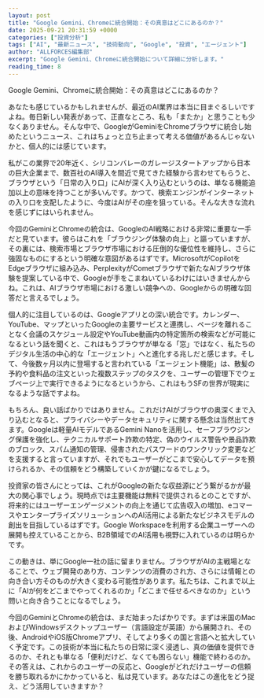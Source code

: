 ```yaml
---
layout: post
title: "Google Gemini、Chromeに統合開始：その真意はどこにあるのか？"
date: 2025-09-21 20:31:59 +0000
categories: ["投資分析"]
tags: ["AI", "最新ニュース", "技術動向", "Google", "投資", "エージェント"]
author: "ALLFORCES編集部"
excerpt: "Google Gemini、Chromeに統合開始について詳細に分析します。"
reading_time: 8
---
```


Google Gemini、Chromeに統合開始：その真意はどこにあるのか？

あなたも感じているかもしれませんが、最近のAI業界は本当に目まぐるしいですよね。毎日新しい発表があって、正直なところ、私も「またか」と思うことも少なくありません。そんな中で、GoogleがGeminiをChromeブラウザに統合し始めたというニュース、これはちょっと立ち止まって考える価値があるんじゃないかと、個人的には感じています。

私がこの業界で20年近く、シリコンバレーのガレージスタートアップから日本の巨大企業まで、数百社のAI導入を間近で見てきた経験から言わせてもらうと、ブラウザという「日常の入り口」にAIが深く入り込むというのは、単なる機能追加以上の意味を持つことが多いんです。かつて、検索エンジンがインターネットの入り口を支配したように、今度はAIがその座を狙っている。そんな大きな流れを感じずにはいられません。

今回のGeminiとChromeの統合は、GoogleのAI戦略における非常に重要な一手だと見ています。彼らはこれを「ブラウジング体験の向上」と謳っていますが、その裏には、検索市場とブラウザ市場における圧倒的な優位性を維持し、さらに強固なものにするという明確な意図があるはずです。MicrosoftがCopilotをEdgeブラウザに組み込み、PerplexityがCometブラウザで新たなAIブラウザ体験を提案している中で、Googleが手をこまねいているわけにはいきませんからね。これは、AIブラウザ市場における激しい競争への、Googleからの明確な回答だと言えるでしょう。


個人的に注目しているのは、Googleアプリとの深い統合です。カレンダー、YouTube、マップといったGoogleの主要サービスと連携し、ページを離れることなく会議のスケジュール設定やYouTube動画内の特定箇所の検索などが可能になるという話を聞くと、これはもうブラウザが単なる「窓」ではなく、私たちのデジタル生活の中心的な「エージェント」へと進化する兆しだと感じます。そして、今後数ヶ月以内に登場すると言われている「エージェント機能」は、散髪の予約や食料品の注文といった複数ステップのタスクを、ユーザーの管理下でウェブページ上で実行できるようになるというから、これはもうSFの世界が現実になるような話ですよね。

もちろん、良い話ばかりではありません。これだけAIがブラウザの奥深くまで入り込むとなると、プライバシーやデータセキュリティに関する懸念は当然出てきます。Googleは軽量AIモデルであるGemini Nanoを活用し、セーフブラウジング保護を強化し、テクニカルサポート詐欺の特定、偽のウイルス警告や景品詐欺のブロック、スパム通知の管理、侵害されたパスワードのワンクリック変更などを支援すると言っていますが、それでもユーザーがどこまで安心してデータを預けられるか、その信頼をどう構築していくかが鍵になるでしょう。

投資家の皆さんにとっては、これがGoogleの新たな収益源にどう繋がるかが最大の関心事でしょう。現時点では主要機能は無料で提供されるとのことですが、将来的にはユーザーエンゲージメントの向上を通じて広告収入の増加、eコマースやエンタープライズソリューションへのAI活用による新たなビジネスモデルの創出を目指しているはずです。Google Workspaceを利用する企業ユーザーへの展開も控えていることから、B2B領域でのAI活用も視野に入れているのは明らかです。

この動きは、単にGoogle一社の話に留まりません。ブラウザがAIの主戦場となることで、ウェブ開発のあり方、コンテンツの消費のされ方、さらには情報との向き合い方そのものが大きく変わる可能性があります。私たちは、これまで以上に「AIが何をどこまでやってくれるのか」「どこまで任せるべきなのか」という問いと向き合うことになるでしょう。

今回のGeminiとChromeの統合は、まだ始まったばかりです。まずは米国のMacおよびWindowsデスクトップユーザー（言語設定が英語）から展開され、その後、AndroidやiOS版Chromeアプリ、そしてより多くの国と言語へと拡大していく予定です。この技術が本当に私たちの日常に深く浸透し、真の価値を提供できるのか、それとも単なる「便利だけど、なくても困らない」機能で終わるのか。その答えは、これからのユーザーの反応と、Googleがどれだけユーザーの信頼を勝ち取れるかにかかっていると、私は見ています。あなたはこの進化をどう捉え、どう活用していきますか？

